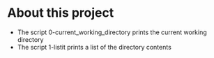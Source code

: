 # About this project
  - The script 0-current_working_directory prints the current working directory
  - The script 1-listit prints a list of the directory contents 